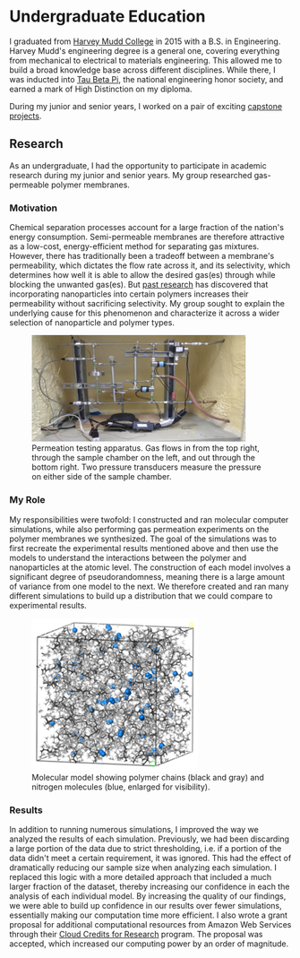 # Undergraduate Education

I graduated from [Harvey Mudd College](https://www.hmc.edu/) in 2015 with a
B.S. in Engineering. Harvey Mudd's engineering degree is a general one,
covering everything from mechanical to electrical to materials engineering.
This allowed me to build a broad knowledge base across different disciplines.
While there, I was inducted into [Tau Beta Pi](http://tbp.org/home.cfm), the
national engineering honor society, and earned a mark of High Distinction on my
diploma.

During my junior and senior years, I worked on a pair of exciting [capstone
projects](/projects/clinic.html).

## Research

As an undergraduate, I had the opportunity to participate in academic research
during my junior and senior years. My group researched gas-permeable polymer
membranes.

### Motivation

Chemical separation processes account for a large fraction of the nation's
energy consumption. Semi-permeable membranes are therefore attractive as a
low-cost, energy-efficient method for separating gas mixtures. However, there
has traditionally been a tradeoff between a membrane's permeability, which
dictates the flow rate across it, and its selectivity, which determines how
well it is able to allow the desired gas(es) through while blocking the
unwanted gas(es). But [past
research](http://pubs.acs.org/doi/full/10.1021/cm020672j) has discovered that
incorporating nanoparticles into certain polymers increases their permeability
without sacrificing selectivity. My group sought to explain the underlying
cause for this phenomenon and characterize it across a wider selection of
nanoparticle and polymer types.

<figure>
  <img
    class="centered"
    src="/media/permeationChamber.png"
    alt="Permeation testing setup"
    style="width: 90%;"
  />
  <figcaption>
    Permeation testing apparatus. Gas flows in from the top right, through
    the sample chamber on the left, and out through the bottom right. Two
    pressure transducers measure the pressure on either side of the sample
    chamber.
  </figcaption>
</figure>

### My Role

My responsibilities were twofold: I constructed and ran molecular computer
simulations, while also performing gas permeation experiments on the polymer
membranes we synthesized. The goal of the simulations was to first recreate the
experimental results mentioned above and then use the models to understand the
interactions between the polymer and nanoparticles at the atomic level. The
construction of each model involves a significant degree of pseudorandomness,
meaning there is a large amount of variance from one model to the next. We
therefore created and ran many different simulations to build up a distribution
that we could compare to experimental results.

<figure>
  <img
    class="centered"
    src="/media/polymerModel.png"
    alt="Screenshot of polymer model"
    style="width: 70%;"
  />
  <figcaption>
    Molecular model showing polymer chains (black and gray) and nitrogen
    molecules (blue, enlarged for visibility).
  </figcaption>
</figure>

### Results

In addition to running numerous simulations, I improved the way we
analyzed the results of each simulation. Previously, we had been discarding a
large portion of the data due to strict thresholding, i.e. if a portion of the
data didn't meet a certain requirement, it was ignored. This had the effect of
dramatically reducing our sample size when analyzing each simulation. I
replaced this logic with a more detailed approach that included a much larger
fraction of the dataset, thereby increasing our confidence in each the analysis
of each individual model. By increasing the quality of our findings, we were
able to build up confidence in our results over fewer simulations, essentially
making our computation time more efficient. I also wrote a grant proposal for
additional computational resources from Amazon Web Services through their
[Cloud Credits for Research](https://aws.amazon.com/grants/) program. The
proposal was accepted, which increased our computing power by an order of
magnitude.

